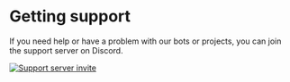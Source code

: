 # Getting support

If you need help or have a problem with our bots or projects, you can join the support server on Discord.

[![Support server invite](https://discordapp.com/api/guilds/381294999729340417/widget.png?style=banner3)](https://discord.gg/c3BPj2xESR)
